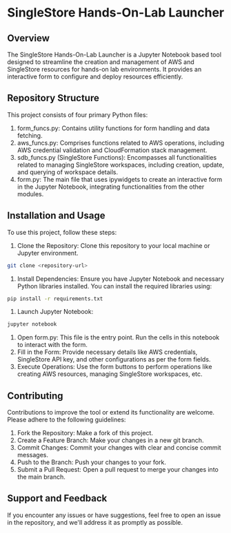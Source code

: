# SingleStore Hands-On-Lab Launcher
## Overview
The SingleStore Hands-On-Lab Launcher is a Jupyter Notebook based tool designed to streamline the creation and management of AWS and SingleStore resources for hands-on lab environments. It provides an interactive form to configure and deploy resources efficiently.

## Repository Structure
This project consists of four primary Python files:

1. form_funcs.py: Contains utility functions for form handling and data fetching.
1. aws_funcs.py: Comprises functions related to AWS operations, including AWS credential validation and CloudFormation stack management.
1. sdb_funcs.py (SingleStore Functions): Encompasses all functionalities related to managing SingleStore workspaces, including creation, update, and querying of workspace details.
1. form.py: The main file that uses ipywidgets to create an interactive form in the Jupyter Notebook, integrating functionalities from the other modules.

## Installation and Usage
To use this project, follow these steps:

1. Clone the Repository: Clone this repository to your local machine or Jupyter environment.
```bash
git clone <repository-url>
```
1. Install Dependencies: Ensure you have Jupyter Notebook and necessary Python libraries installed. You can install the required libraries using:
```bash
pip install -r requirements.txt
```
1. Launch Jupyter Notebook:

```bash
jupyter notebook
```
1. Open form.py: This file is the entry point. Run the cells in this notebook to interact with the form.
1. Fill in the Form: Provide necessary details like AWS credentials, SingleStore API key, and other configurations as per the form fields.
1. Execute Operations: Use the form buttons to perform operations like creating AWS resources, managing SingleStore workspaces, etc.

## Contributing
Contributions to improve the tool or extend its functionality are welcome. Please adhere to the following guidelines:

1. Fork the Repository: Make a fork of this project.
1. Create a Feature Branch: Make your changes in a new git branch.
1. Commit Changes: Commit your changes with clear and concise commit messages.
1. Push to the Branch: Push your changes to your fork.
1. Submit a Pull Request: Open a pull request to merge your changes into the main branch.

## Support and Feedback
If you encounter any issues or have suggestions, feel free to open an issue in the repository, and we'll address it as promptly as possible.

